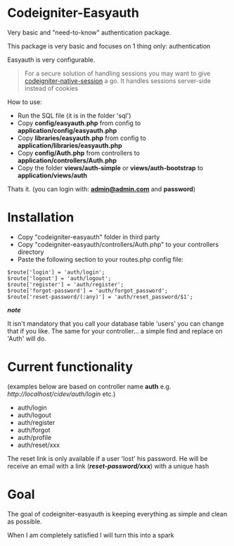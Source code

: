 Codeigniter-Easyauth
====================

Very basic and "need-to-know" authentication package.

This package is very basic and focuses on 1 thing only: authentication

Easyauth is very configurable.

> For a secure solution of handling sessions you may want to give [codeigniter-native-session][1] a go. It handles sessions server-side instead of cookies

How to use:

- Run the SQL file (it is in the folder 'sql')
- Copy **config/easyauth.php** from config to **application/config/easyauth.php**
- Copy **libraries/easyauth.php** from config to **application/libraries/easyauth.php**
- Copy **config/Auth.php** from controllers to **application/controllers/Auth.php**
- Copy the folder **views/auth-simple** or **views/auth-bootstrap** to **application/views/auth**

Thats it. (you can login with: **admin@admin.com** and **password**)

Installation
============
- Copy "codeigniter-easyauth" folder in third party
- Copy "codeigniter-easyauth/controllers/Auth.php" to your controllers directory
- Paste the following section to your routes.php config file:

```
$route['login'] = 'auth/login';
$route['logout'] = 'auth/logout';
$route['register'] = 'auth/register';
$route['forgot-password'] = 'auth/forgot_password';
$route['reset-password/(:any)'] = 'auth/reset_password/$1';
```

***note***

It isn't mandatory that you call your database table 'users' you can change that if you like.
The same for your controller... a simple find and replace on 'Auth' will do.

Current functionality
=====================

(examples below are based on controller name **auth** e.g. *http://localhost/cidev/auth/login* etc.)

- auth/login
- auth/logout
- auth/register
- auth/forgot
- auth/profile
- auth/reset/xxx

The reset link is only available if a user 'lost' his password. He will be receive an email with a link (***reset-password/xxx***) with a unique hash

Goal
====

The goal of codeigniter-easyauth is keeping everything as simple and clean as possible.

When I am completely satisfied I will turn this into a spark

[1]: https://github.com/atomicon/codeigniter-native-session